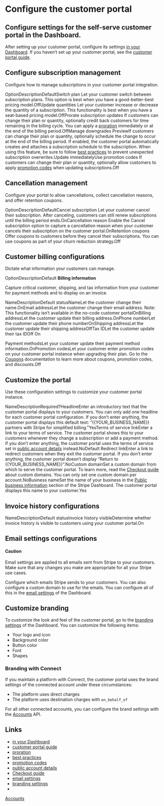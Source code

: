 # Configure the customer portal

## Configure settings for the self-serve customer portal in the Dashboard.

After setting up your customer portal, configure its settings [in your
Dashboard](https://dashboard.stripe.com/test/settings/billing/portal). If you
haven’t set up your customer portal, see the [customer portal
guide](https://docs.stripe.com/customer-management).

## Configure subscription management

Configure how to manage subscriptions in your customer portal integration.

OptionDescriptionDefaultSwitch plan Let your customer switch between
subscription plans. This option is best when you have a good-better-best pricing
model.OffUpdate quantities Let your customer increase or decrease the quantity
of a subscription. This functionality is best when you have a seat-based pricing
model.OffProrate subscription updates If customers can change their plan or
quantity, optionally credit back customers for time remaining in the billing
cycle. You can apply a
[proration](https://docs.stripe.com/billing/subscriptions/prorations)
immediately or at the end of the billing period.OffManage downgrades PreviewIf
customers can change their plan or quantity, optionally schedule the change to
occur at the end of the billing period. If enabled, the customer portal
automatically creates and attaches a subscription schedule to the subscription.
When using this feature, be sure to follow [best
practices](https://docs.stripe.com/billing/subscriptions/subscription-schedules#subscription-schedule-sub-updates)
to prevent unexpected subscription overwrites.Update immediatelyUse promotion
codes If customers can change their plan or quantity, optionally allow customers
to apply [promotion
codes](https://docs.stripe.com/billing/subscriptions/coupons) when updating
subscriptions.Off
## Cancellation management

Configure your portal to allow cancellations, collect cancellation reasons, and
offer retention coupons.

OptionDescriptionDefaultCancel subscription Let your customer cancel their
subscription. After canceling, customers can still renew subscriptions until the
billing period ends.OnCancellation reason Enable the Cancel subscription option
to capture a cancellation reason when your customer cancels their subscription
on the customer portal.OnRetention coupons Offer coupons to customers before
they cancel their subscriptions. You can use coupons as part of your churn
reduction strategy.Off
## Customer billing configurations

Dictate what information your customers can manage.

OptionDescriptionDefault
**Billing information**

Capture critical customer, shipping, and tax information from your customer for
payment methods and to display on an invoice.

NameDescriptionDefault statusNameLet the customer change their name.OnEmail
addressLet the customer change their email address. Note: This functionality
isn’t available in the no-code customer portalOnBilling addressLet the customer
update their billing address.OnPhone numberLet the customer update their phone
numberOnShipping addressLet the customer update their shipping addressOffTax
IDLet the customer update their tax IDOff
On

Payment methodsLet your customer update their payment method
information.OnPromotion codesLet your customer enter promotion codes on your
customer portal instance when upgrading their plan. Go to the
[Coupons](https://docs.stripe.com/billing/subscriptions/coupons) documentation
to learn more about coupons, promotion codes, and discounts.Off
## Customize the portal

Use these configuration settings to customize your customer portal instance.

NameDescriptionRequired?HeadlineEnter an introductory text that the customer
portal displays to your customers. You can only add one headline for each
customer portal configuration. If you don’t enter anything, the customer portal
displays this default text: “{{YOUR_BUSINESS_NAME}} partners with Stripe for
simplified billing.”YesTerms of service linkEnter a link to your terms of
service. The customer portal shows this to your customers whenever they change a
subscription or add a payment method. If you don’t enter anything, the customer
portal uses the terms of service set in [public account
details](https://dashboard.stripe.com/settings/public) instead.NoDefault
Redirect linkEnter a link to redirect customers when they exit the customer
portal. If you don’t enter anything, the customer portal doesn’t display “Return
to {{YOUR_BUSINESS_NAME}}”.NoCustom domainSet a custom domain from which to
serve the customer portal. To learn more, read the [Checkout
guide](https://docs.stripe.com/payments/checkout/custom-domains) about custom
domains. You can only set one custom domain per account.NoBusiness nameSet the
name of your business in the [Public business
information](https://dashboard.stripe.com/settings/public) section of the Stripe
Dashboard. The customer portal displays this name to your customer.Yes
## Invoice history configurations

NameDescriptionDefault statusInvoice history visibleDetermine whether invoice
history is visible to customers using your customer portal.On
## Email settings configurations

#### Caution

Email settings are applied to all emails sent from Stripe to your customers.
Make sure that any changes you make are appropriate for all your Stripe use
cases.

Configure which emails Stripe sends to your customers. You can also configure a
custom domain to use for the emails. You can configure all of this in the [email
settings](https://dashboard.stripe.com/settings/emails) of the Dashboard.

## Customize branding

To customize the look and feel of the customer portal, go to the [branding
settings](https://dashboard.stripe.com/account/branding) of the Dashboard. You
can customize the following items:

- Your logo and icon
- Background color
- Button color
- Font
- Shapes

### Branding with Connect

If you maintain a platform with Connect, the customer portal uses the brand
settings of the connected account under these circumstances:

- The platform uses direct charges
- The platform uses destination charges with `on_behalf_of`

For all other connected accounts, you can configure the brand settings with the
[Accounts](https://docs.stripe.com/api/accounts/object#account_object-settings-branding)
API.

## Links

- [in your Dashboard](https://dashboard.stripe.com/test/settings/billing/portal)
- [customer portal guide](https://docs.stripe.com/customer-management)
- [proration](https://docs.stripe.com/billing/subscriptions/prorations)
- [best
practices](https://docs.stripe.com/billing/subscriptions/subscription-schedules#subscription-schedule-sub-updates)
- [promotion codes](https://docs.stripe.com/billing/subscriptions/coupons)
- [public account details](https://dashboard.stripe.com/settings/public)
- [Checkout guide](https://docs.stripe.com/payments/checkout/custom-domains)
- [email settings](https://dashboard.stripe.com/settings/emails)
- [branding settings](https://dashboard.stripe.com/account/branding)
-
[Accounts](https://docs.stripe.com/api/accounts/object#account_object-settings-branding)
